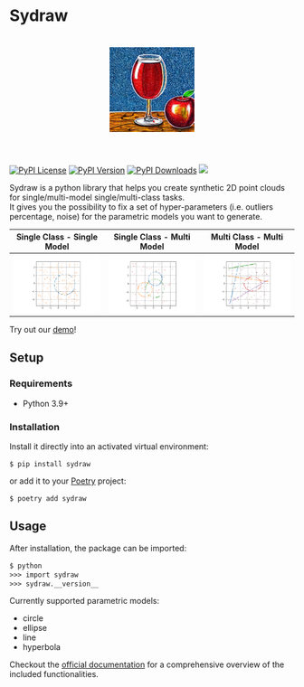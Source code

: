 # Sydraw

<h1 align="center">
<img src="https://github.com/WilliamBonvini/sydraw/raw/master/docs/media/imgs/sydraw.jpeg" width="150">
</h1><br>

[![PyPI License](https://img.shields.io/pypi/l/sydraw.svg)](https://pypi.org/project/sydraw)
[![PyPI Version](https://img.shields.io/pypi/v/sydraw.svg)](https://pypi.org/project/sydraw)
[![PyPI Downloads](https://img.shields.io/pypi/dm/sydraw.svg?color=orange)](https://pypistats.org/packages/sydraw)
![](https://img.shields.io/badge/contributions-welcome-green.svg)

Sydraw is a python library that helps you create synthetic 2D point clouds for single/multi-model single/multi-class tasks.  
It gives you the possibility to fix a set of hyper-parameters (i.e. outliers percentage, noise) for the parametric models you want to generate.  

|                                        Single Class - Single Model                                         |                                        Single Class -  Multi Model                                         |                                         Multi Class - Multi Model                                          |   
|:----------------------------------------------------------------------------------------------------------:|:----------------------------------------------------------------------------------------------------------:|:----------------------------------------------------------------------------------------------------------:|
| <img src="https://github.com/WilliamBonvini/sydraw/raw/master/docs/media/imgs/scsm1.png" style="zoom:50%"> | <img src="https://github.com/WilliamBonvini/sydraw/raw/master/docs/media/imgs/scmm1.png" style="zoom:50%"> | <img src="https://github.com/WilliamBonvini/sydraw/raw/master/docs/media/imgs/mcmm1.png" style="zoom:50%"> |
                        
Try out our [demo](https://sydraw-demo.onrender.com/)!

## Setup

### Requirements

* Python 3.9+

### Installation

Install it directly into an activated virtual environment:

```text
$ pip install sydraw
```

or add it to your [Poetry](https://poetry.eustace.io/) project:

```text
$ poetry add sydraw
```

## Usage

After installation, the package can be imported:

```text
$ python
>>> import sydraw
>>> sydraw.__version__
```

Currently supported parametric models:
* circle
* ellipse
* line
* hyperbola

Checkout the [official documentation](https://sydraw.readthedocs.io/en/latest/) for a comprehensive overview of the included functionalities.

